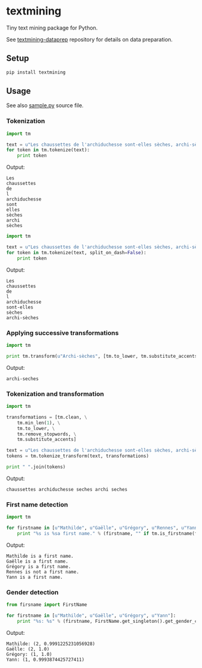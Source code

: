 # textmining

Tiny text mining package for Python.

See [textmining-dataprep](https://github.com/michelcaradec/textmining-dataprep) repository for details on data preparation.

## Setup

```bash
pip install textmining
```

## Usage

See also [sample.py](textmining/sample.py) source file.

### Tokenization

```python
import tm

text = u"Les chaussettes de l'archiduchesse sont-elles sèches, archi-sèches ?"
for token in tm.tokenize(text):
    print token
```

Output:

	Les
	chaussettes
	de
	l
	archiduchesse
	sont
	elles
	sèches
	archi
	sèches

```python
import tm

text = u"Les chaussettes de l'archiduchesse sont-elles sèches, archi-sèches ?"
for token in tm.tokenize(text, split_on_dash=False):
    print token
```
	
Output:

	Les
	chaussettes
	de
	l
	archiduchesse
	sont-elles
	sèches
	archi-sèches

### Applying successive transformations

```python
import tm

print tm.transform(u"Archi-sèches", [tm.to_lower, tm.substitute_accents])
```

Output:

	archi-seches

### Tokenization and transformation

```python
import tm

transformations = [tm.clean, \
    tm.min_len(1), \
    tm.to_lower, \
    tm.remove_stopwords, \
    tm.substitute_accents]

text = u"Les chaussettes de l'archiduchesse sont-elles sèches, archi-sèches ?"
tokens = tm.tokenize_transform(text, transformations)

print " ".join(tokens)
```

Output:

	chaussettes archiduchesse seches archi seches

### First name detection

```python
import tm

for firstname in [u"Mathilde", u"Gaëlle", u"Grégory", u"Rennes", u"Yann"]:
    print "%s is %sa first name." % (firstname, "" if tm.is_firstname(firstname) else "not ")
```

Output:

	Mathilde is a first name.
	Gaëlle is a first name.
	Grégory is a first name.
	Rennes is not a first name.
	Yann is a first name.

### Gender detection

```python
from firsname import FirstName

for firstname in [u"Mathilde", u"Gaëlle", u"Grégory", u"Yann"]:
	print "%s: %s" % (firstname, FirstName.get_singleton().get_gender_confidence(firstname))
```

Output:

	Mathilde: (2, 0.9991225231056928)
	Gaëlle: (2, 1.0)
	Grégory: (1, 1.0)
	Yann: (1, 0.9993874425727411)
